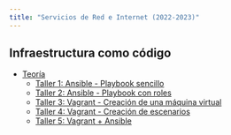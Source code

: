```yaml
---
title: "Servicios de Red e Internet (2022-2023)"
---
```


## Infraestructura como código
	
* [Teoría](https://raw.githubusercontent.com/josedom24/presentaciones/main/servicios/iac.pdf)
	* [Taller 1: Ansible - Playbook sencillo](1_iac/t1.html)
	* [Taller 2: Ansible - Playbook con roles](1_iac/t2.html)
	* [Taller 3: Vagrant - Creación de una máquina virtual](1_iac/t3.html)
	* [Taller 4: Vagrant - Creación de escenarios](1_iac/t4.html)
	* [Taller 5: Vagrant + Ansible](1_iac/t5.html)

<!--

* Práctica: Creación y configuración de un escenario router-nat


-->
